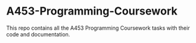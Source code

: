 # A453-Programming-Coursework

This repo contains all the A453 Programming Coursework tasks with their code and documentation.
